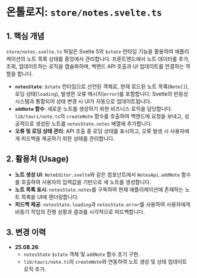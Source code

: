 # 온톨로지: `store/notes.svelte.ts`

## 1. 핵심 개념

`store/notes.svelte.ts` 파일은 Svelte 5의 `$state` 런타임 기능을 활용하여 애플리케이션의 노트 목록 상태를 중앙에서 관리합니다. 프론트엔드에서 노트 데이터를 추가, 조회, 업데이트하는 로직을 캡슐화하며, 백엔드 API 호출과 UI 업데이트를 연결하는 역할을 합니다.

- **`notesState`**: `$state` 런타임으로 선언된 객체로, 현재 로드된 노트 목록(`Note[]`), 로딩 상태(`loading`), 발생한 오류 메시지(`error`)를 포함합니다. Svelte의 반응성 시스템과 통합되어 상태 변경 시 UI가 자동으로 업데이트됩니다.
- **`addNote` 함수**: 새로운 노트를 생성하기 위한 비즈니스 로직을 담당합니다. `lib/tauri/note.ts`의 `createNote` 함수를 호출하여 백엔드에 요청을 보내고, 성공적으로 생성된 노트를 `notesState.notes` 배열에 추가합니다.
- **오류 및 로딩 상태 관리**: API 호출 중 로딩 상태를 표시하고, 오류 발생 시 사용자에게 피드백을 제공하기 위한 상태를 관리합니다.

## 2. 활용처 (Usage)

- **노트 생성 UI**: `NoteEditor.svelte`와 같은 컴포넌트에서 `NotesApi.addNote` 함수를 호출하여 사용자의 입력값을 기반으로 새 노트를 생성합니다.
- **노트 목록 표시**: `notesState.notes`를 구독하여 현재 애플리케이션에 존재하는 노트 목록을 UI에 렌더링합니다.
- **피드백 제공**: `notesState.loading`과 `notesState.error`를 사용하여 사용자에게 비동기 작업의 진행 상황과 결과를 시각적으로 피드백합니다.

## 3. 변경 이력

- **25.08.26**:
    - `notesState` `$state` 객체 및 `addNote` 함수 초기 구현.
    - `lib/tauri/note.ts`의 `createNote`와 연동하여 노트 생성 및 상태 업데이트 로직 추가.
